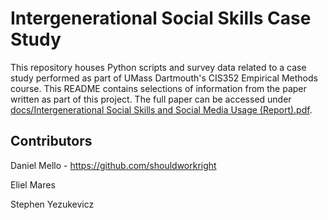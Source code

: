 # Intergenerational Social Skills Case Study

This repository houses Python scripts and survey data related to a case study performed as part of UMass Dartmouth's CIS352 Empirical Methods course. This README contains selections of information from the paper written as part of this project. The full paper can be accessed under <a href="https://github.com/shouldworkright/gen-case-study/blob/master/docs/Intergenerational%20Social%20Skills%20and%20Social%20Media%20Usage%20(Report).pdf">docs/Intergenerational Social Skills and Social Media Usage (Report).pdf</a>.

## Contributors

Daniel Mello - https://github.com/shouldworkright

Eliel Mares

Stephen Yezukevicz
